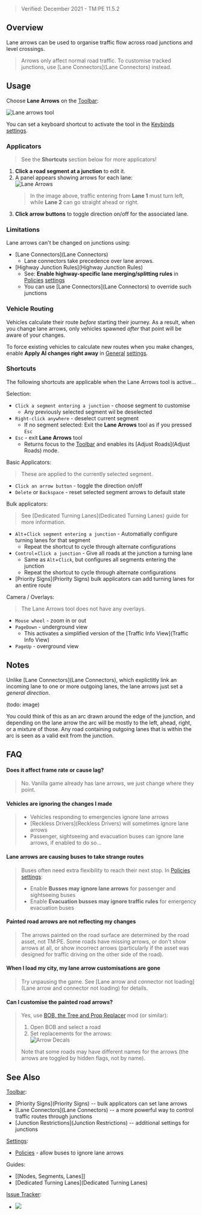 > Verified: December 2021 - TM:PE 11.5.2

## Overview

Lane arrows can be used to organise traffic flow across road junctions and level crossings.

> Arrows only affect normal road traffic. To customise tracked junctions, use [Lane Connectors](Lane Connectors) instead.

## Usage

Choose **Lane Arrows** on the [Toolbar](Toolbar):

![Lane arrows tool](https://imgur.com/y9KjHFD.png)

You can set a keyboard shortcut to activate the tool in the [Keybinds](Keybinds) [settings](settings).

### Applicators

> See the **Shortcuts** section below for more applicators!

1. **Click a road segment at a junction** to edit it.
2. A panel appears showing arrows for each lane:  
    ![Lane Arrows](https://user-images.githubusercontent.com/1386719/146688808-4f8882a7-ba22-4073-9d41-7eca7034c335.png)  
    > In the image above, traffic entering from **Lane 1** must turn left, while **Lane 2** can go straight ahead or right.
3. **Click arrow buttons** to toggle direction on/off for the associated lane.

### Limitations

Lane arrows can't be changed on junctions using:

* [Lane Connectors](Lane Connectors)
    * Lane connectors take precedence over lane arrows.
* [Highway Junction Rules](Highway Junction Rules)
    * See: **Enable highway-specific lane merging/splitting rules** in [Policies](Policies) [settings](settings)
    * You can use [Lane Connectors](Lane Connectors) to override such junctions

### Vehicle Routing

Vehicles calculate their route _before_ starting their journey. As a result, when you change lane arrows, only vehicles spawned _after_ that point will be aware of your changes.

To force existing vehicles to calculate new routes when you make changes, enable **Apply AI changes right away** in [General](General) [settings](settings).

### Shortcuts

The following shortcuts are applicable when the Lane Arrows tool is active...

Selection:

* `Click a segment entering a junction` - choose segment to customise
    * Any previously selected segment wil be deselected
* `Right-click anywhere` - deselect current segment
    * If no segment selected: Exit the **Lane Arrows** tool as if you pressed `Esc`
* `Esc` - exit **Lane Arrows** tool
    * Returns focus to the [Toolbar](Toolbar) and enables its [Adjust Roads](Adjust Roads) mode.

Basic Applicators:

> These are applied to the currently selected segment.

* `Click an arrow button` - toggle the direction on/off
* `Delete` or `Backspace` - reset selected segment arrows to default state

Bulk applicators:

> See [Dedicated Turning Lanes](Dedicated Turning Lanes) guide for more information.

* `Alt`+`Click segment entering a junction` - Automatially configure turning lanes for that segment
    * Repeat the shortcut to cycle through alternate configurations
* `Control`+`Click a junction` - Give all roads at the junction a turning lane
    * Same as `Alt`+`Click`, but configures all segments entering the junction
    * Repeat the shortcut to cycle through alternate configurations
* [Priority Signs](Priority Signs) bulk applicators can add turning lanes for an entire route

Camera / Overlays:

> The Lane Arrows tool does not have any overlays.

* `Mouse wheel` - zoom in or out
* `PageDown` - underground view
    * This activates a simplified version of the [Traffic Info View](Traffic Info View)
* `PageUp` - overground view

## Notes

Unlike [Lane Connectors](Lane Connectors), which explictitly link an incoming lane to one or more outgoing lanes, the lane arrows just set a _general direction_.

(todo: image)

You could think of this as an arc drawn around the edge of the junction, and depending on the lane arrow the arc will be mostly to the left, ahead, right, or a mixture of those. Any road containing outgoing lanes that is within the arc is seen as a valid exit from the junction.

## FAQ

#### Does it affect frame rate or cause lag?
> No. Vanilla game already has lane arrows, we just change where they point.

#### Vehicles are ignoring the changes I made
> * Vehicles responding to emergencies ignore lane arrows
> * [Reckless Drivers](Reckless Drivers) will sometimes ignore lane arrows
> * Passenger, sightseeing and evacuation buses can ignore lane arrows, if enabled to do so...

#### Lane arrows are causing buses to take strange routes
> Buses often need extra flexibility to reach their next stop. In [Policies](Policies) [settings](settings):
> * Enable **Busses may ignore lane arrows** for passenger and sightseeing buses
> * Enable **Evacuation busses may ignore traffic rules** for emergency evacuation buses

#### Painted road arrows are not reflecting my changes
> The arrows painted on the road surface are determined by the road asset, not TM:PE. Some roads have missing arrows, or don't show arrows at all, or show incorrect arrows (particularly if the asset was designed for traffic driving on the other side of the road).

#### When I load my city, my lane arrow customisations are gone
> Try unpausing the game. See [Lane arrow and connector not loading](Lane arrow and connector not loading) for details.

#### Can I customise the painted road arrows?
> Yes, use [BOB, the Tree and Prop Replacer](https://steamcommunity.com/sharedfiles/filedetails/?id=2197863850) mod (or similar):
> 1. Open BOB and select a road
> 2. Set replacements for the arrows:  
>     ![Arrow Decals](https://user-images.githubusercontent.com/1386719/146689817-030b086a-aa30-4b31-bf7b-c58753009b8e.png)
>  
> Note that some roads may have different names for the arrows (the arrows are toggled by hidden flags, not by name).

## See Also

[Toolbar](Toolbar):

* [Priority Signs](Priority Signs) -- bulk applicators can set lane arrows
* [Lane Connectors](Lane Connectors) -- a more powerful way to control traffic routes through junctions
* [Junction Restrictions](Junction Restrictions) -- additional settings for junctions

[Settings](Settings):

* [Policies](Policies) - allow buses to ignore lane arrows

Guides:

* [[Nodes, Segments, Lanes]]
* [Dedicated Turning Lanes](Dedicated Turning Lanes)

[Issue Tracker](https://github.com/krzychu124/Cities-Skylines-Traffic-Manager-President-Edition/issues):

* <a href="https://github.com/CitiesSkylinesMods/TMPE/labels/LANE ROUTING"><img src="https://img.shields.io/github/issues/CitiesSkylinesMods/TMPE/LANE ROUTING?label=LANE ROUTING&logo=github" /></a>